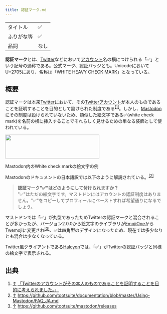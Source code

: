 ```yaml
---
title: 認証マーク.md
---
```

<div>

|            |      |
|------------|------|
| タイトル   | ✅   |
| ふりがな等 | ✅   |
| 品詞       | なし |

  
**認証マーク**とは、[Twitter](/Twitter "Twitter")などにおいて[アカウント](/%E3%82%A2%E3%82%AB%E3%82%A6%E3%83%B3%E3%83%88 "アカウント")名の横につけられる「✅」という記号の通称である。公式マーク、認証バッジとも。UnicodeにおいてU+2705にあり、名称は「WHITE HEAVY CHECK MARK」となっている。

## 概要

認証マークは本来[Twitter](/Twitter "Twitter")において、その[Twitter](/Twitter "Twitter")[アカウント](/%E3%82%A2%E3%82%AB%E3%82%A6%E3%83%B3%E3%83%88 "アカウント")が本人のものであることを証明することを目的として設けられた制度である<sup>[\[1\]](#cite_note-1)</sup>。しかし、[Mastodon](/%E3%83%9E%E3%82%B9%E3%83%88%E3%83%89%E3%83%B3 "マストドン")にその制度は設けられていないため、類似した絵文字である✅(white check mark)を名前の横に挿入することでそれらしく見せるための単なる装飾として使われている。

<div>

<div>

[<img src="/images/thumb/6/6f/%E8%AA%8D%E8%A8%BC%E3%83%9E%E3%83%BC%E3%82%AF.png/300px-%E8%AA%8D%E8%A8%BC%E3%83%9E%E3%83%BC%E3%82%AF.png" srcset="/images/thumb/6/6f/%E8%AA%8D%E8%A8%BC%E3%83%9E%E3%83%BC%E3%82%AF.png/450px-%E8%AA%8D%E8%A8%BC%E3%83%9E%E3%83%BC%E3%82%AF.png 1.5x, /images/thumb/6/6f/%E8%AA%8D%E8%A8%BC%E3%83%9E%E3%83%BC%E3%82%AF.png/600px-%E8%AA%8D%E8%A8%BC%E3%83%9E%E3%83%BC%E3%82%AF.png 2x" width="300" height="76" />](/%E3%83%95%E3%82%A1%E3%82%A4%E3%83%AB:%E8%AA%8D%E8%A8%BC%E3%83%9E%E3%83%BC%E3%82%AF.png)

<div>

<div>

[](/%E3%83%95%E3%82%A1%E3%82%A4%E3%83%AB:%E8%AA%8D%E8%A8%BC%E3%83%9E%E3%83%BC%E3%82%AF.png "拡大")

</div>

Mastodon内のWhite check markの絵文字の例

</div>

</div>

</div>

Mastodonのドキュメントの日本語訳では以下のように解説されている。<sup>[\[2\]](#cite_note-2)</sup>

> **認証マーク"✅"はどのようにして付けられますか？**  
> "✅"はただの絵文字です。マストドンにはアカウントの認証制度はありません。"✅"をコピーしてプロフィールにペーストすれば希望通りになるでしょう。

マストドンでは「✅」が丸型であったためTwitterの認証マークと混合されることが多かったが、バージョン2.0.0から絵文字のライブラリが[EmojiOne](/EmojiOne "EmojiOne (存在しないページ)")から[Twemoji](/Twemoji "Twemoji (存在しないページ)")に変更され<sup>[\[3\]](#cite_note-3)</sup>、✅は四角型のデザインになったため、現在では多少なりとも混合は少なくなっている。

Twitter風クライアントである[Halcyon](/Halcyon "Halcyon")では、「✅」がTwitterの認証バッジと同様の絵文字で表示される。

## 出典

<div>

1.  [↑](#cite_ref-1) <a href="https://blog.twitter.com/official/ja_jp/a/ja/2016/0720verified.html" rel="nofollow">「Twitterのアカウントがその本人のものであることを証明することを目的に考えられました。」</a>
2.  [↑](#cite_ref-2) <a href="https://github.com/tootsuite/documentation/blob/master/Using-Mastodon/FAQ_JA.md" rel="nofollow">https://github.com/tootsuite/documentation/blob/master/Using-Mastodon/FAQ_JA.md</a>
3.  [↑](#cite_ref-3) <a href="https://github.com/tootsuite/mastodon/releases" rel="nofollow">https://github.com/tootsuite/mastodon/releases</a>

</div>

</div>
